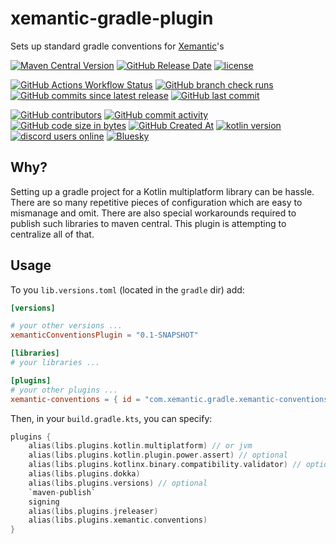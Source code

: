 # xemantic-gradle-plugin
Sets up standard gradle conventions for [Xemantic](https://github.com/xemantic)'s 

[<img alt="Maven Central Version" src="https://img.shields.io/maven-central/v/com.xemantic.gradle/xemantic-conventions">](https://central.sonatype.com/namespace/com.xemantic.gradle)
[<img alt="GitHub Release Date" src="https://img.shields.io/github/release-date/xemantic/xemantic-conventions">](https://github.com/xemantic/xemantic-conventions/releases)
[<img alt="license" src="https://img.shields.io/github/license/xemantic/xemantic-conventions?color=blue">](https://github.com/xemantic/xemantic-conventions/blob/main/LICENSE)

[<img alt="GitHub Actions Workflow Status" src="https://img.shields.io/github/actions/workflow/status/xemantic/xemantic-conventions/build-main.yml">](https://github.com/xemantic/xemantic-conventions/actions/workflows/build-main.yml)
[<img alt="GitHub branch check runs" src="https://img.shields.io/github/check-runs/xemantic/xemantic-conventions/main">](https://github.com/xemantic/xemantic-conventions/actions/workflows/build-main.yml)
[<img alt="GitHub commits since latest release" src="https://img.shields.io/github/commits-since/xemantic/xemantic-conventions/latest">](https://github.com/xemantic/xemantic-conventions/commits/main/)
[<img alt="GitHub last commit" src="https://img.shields.io/github/last-commit/xemantic/xemantic-conventions">](https://github.com/xemantic/xemantic-conventions/commits/main/)

[<img alt="GitHub contributors" src="https://img.shields.io/github/contributors/xemantic/xemantic-conventions">](https://github.com/xemantic/xemantic-conventions/graphs/contributors)
[<img alt="GitHub commit activity" src="https://img.shields.io/github/commit-activity/t/xemantic/xemantic-conventions">](https://github.com/xemantic/xemantic-conventions/commits/main/)
[<img alt="GitHub code size in bytes" src="https://img.shields.io/github/languages/code-size/xemantic/xemantic-conventions">]()
[<img alt="GitHub Created At" src="https://img.shields.io/github/created-at/xemantic/xemantic-conventions">](https://github.com/xemantic/xemantic-conventions/commits)
[<img alt="kotlin version" src="https://img.shields.io/badge/dynamic/toml?url=https%3A%2F%2Fraw.githubusercontent.com%2Fxemantic%2Fxemantic-conventions%2Fmain%2Fgradle%2Flibs.versions.toml&query=versions.kotlin&label=kotlin">](https://kotlinlang.org/docs/releases.html)
[<img alt="discord users online" src="https://img.shields.io/discord/811561179280965673">](https://discord.gg/vQktqqN2Vn)
[![Bluesky](https://img.shields.io/badge/Bluesky-0285FF?logo=bluesky&logoColor=fff)](https://bsky.app/profile/xemantic.com)

## Why?

Setting up a gradle project for a Kotlin multiplatform library can be hassle. There are so many repetitive pieces of configuration which are easy to mismanage and omit. There are also special workarounds required to publish such libraries to maven central. This plugin is attempting to centralize all of that.

## Usage

To you `lib.versions.toml` (located in the `gradle` dir) add:

```toml
[versions]

# your other versions ...
xemanticConventionsPlugin = "0.1-SNAPSHOT"

[libraries]
# your libraries ...

[plugins]
# your other plugins ...
xemantic-conventions = { id = "com.xemantic.gradle.xemantic-conventions", version.ref = "xemanticConventionsPlugin" }

```

Then, in your `build.gradle.kts`, you can specify:

```kotlin
plugins {
    alias(libs.plugins.kotlin.multiplatform) // or jvm
    alias(libs.plugins.kotlin.plugin.power.assert) // optional
    alias(libs.plugins.kotlinx.binary.compatibility.validator) // optional
    alias(libs.plugins.dokka)
    alias(libs.plugins.versions) // optional
    `maven-publish`
    signing
    alias(libs.plugins.jreleaser)
    alias(libs.plugins.xemantic.conventions)
}
```
